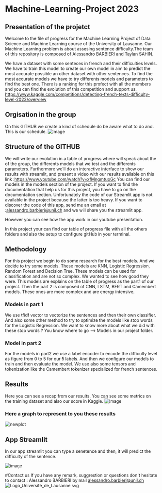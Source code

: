 # Machine-Learning-Project 2023 
## Presentation of the projetct
Welcome to the file of progress for the Machine Learning Project of Data Science and Machine Learning course of the University of Lausanne. Our Machine Learning problem is about assesing sentence difficulty.The team of this repository is composed of Alessandro BARBIERI and Taylan SAHIN.

We have a dataset with some senteces in french and their difficulties levels. We have to train this model to create our own model in aim to predict the most accurate possible an other dataset with other sentences. 
To find the most accurate models we have to try differents models and parameters to find the best one. There is a ranking for this profect with all the members and you can find the evolution of this competition and support us.  https://www.kaggle.com/competitions/detecting-french-texts-difficulty-level-2023/overview

## Orgisation in the group 
On this GITHUB we create a kind of schedule do be aware what to do and. This is our schedule. 
![image](https://github.com/BARB5327/Machine-Learning-Project-UNIL_TUDOR/assets/75091137/fe1a4224-6ecd-4809-8033-e0431cf63c66)


## Structure of the GITHUB
We will write our evolution in a table of progress where will speak about the of the group, the differents models that we test and the differents parameters. Furthermore we'll do an interactive interface to show our results with streamlit, and present a video with our results available on this link :https://www.youtube.com/watch?v=xfMngmtuoGc
You can find our models in the models section of the project. If you want to find the documentation that help us for this project, you have to go on the documentation section. Unfortunately the code of our Streamlit app is not available in the project because the latter is too heavy. If you want to discover the code of this app, send me an email at :alessandro.barbieri@unil.ch and we will share you the streamlit app.

However you can see how the app work in our youtube presentation. 

In this project your can find our table of progress file with all the others folders and also the setup to configure gitHub in your terminal. 

## Methodology 
For this project we begin to do some research for the best models. And we decide to try some models. These models are KNN, Logistic Regression, Random Forest and Decision Tree. These models can be used for classification and are not so complex. We wanted to see how good they were. This models are explains on the table of progress as the part1 of our project. Then the part 2 is composed of CNN, LSTM, BERT and Camembert models. These ones are more complex and are energy intensive. 
### Models in part 1 
We use tfidf vector to vectorize the sentences and then their own classifier. And also some other method to try to optimize the models like stop words for the Logistic Regression. We want to know more about what we did with these stop words ? You know where to go --> Models in our project folder. 

### Model in part 2 
For the models in part2 we use a label encoder to encode the difficulty level as figure from 0 to 5 for our 5 labels. And then we configure our models to train and then evaluate the model. We use also some tensors and tokenization like the Camembert tokenizer specialized for french sentences. 

## Results 
Here you can see a recap from our results. You can see some metrics on the training dataset and also our score in Kaggle.
![image](https://github.com/BARB5327/Machine-Learning-Project-UNIL_TUDOR/assets/75091137/b9ebcc07-3e7a-4cd6-a022-121494557628)

### Here a graph to represent to you these results 
![newplot](https://github.com/BARB5327/Machine-Learning-Project-UNIL_TUDOR/assets/75091137/4fa94235-8f8c-468b-a3cb-315743ccc36c)
## App Streamlit 
In our app streamlit you can type a senetence and then, it will predict the difficulty of the sentence. 

![image](https://github.com/BARB5327/Machine-Learning-Project-UNIL_TUDOR/assets/75091137/e128c088-1778-4420-b912-287528993c18)

#Contact us 
If you have any remark, suggrestion or questions don't hesitate to contact : Alessandro BARBIERI by mail alessandro.barbieri@unil.ch
![Logo_Université_de_Lausanne svg](https://github.com/BARB5327/Machine-Learning-Project-UNIL_TUDOR/assets/75091137/9965ca3e-83ee-40ec-bd80-6ce421757791)



